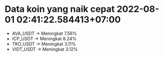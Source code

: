 # Data koin yang naik cepat 2022-08-01 02:41:22.584413+07:00

* AVA_USDT -> Meningkat 7.56%
* ICP_USDT -> Meningkat 8.24%
* TKO_USDT -> Meningkat 3.11%
* VIDT_USDT -> Meningkat 3.12%
